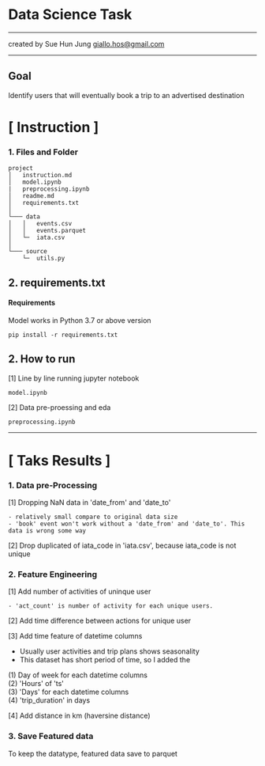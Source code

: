 # Data Science Task 

----------------------

created by Sue Hun Jung giallo.hos@gmail.com

----------------------

## Goal 


Identify users that will eventually book a trip to an advertised destination


# [ Instruction ]

### 1. Files and Folder 

```
project
│   instruction.md
│   model.ipynb
|   preprocessing.ipynb
│   readme.md
│   requirements.txt
│
└─── data
│   │   events.csv 
│   │   events.parquet 
│   └─  iata.csv
│   
└─── source
    └─  utils.py   
```

## 2. requirements.txt 
#### Requirements

Model works in Python 3.7 or above version
```
pip install -r requirements.txt
```

## 2. How to run 
[1] Line by line running jupyter notebook

```
model.ipynb 
```

[2] Data pre-proessing and eda

```
preprocessing.ipynb 
```


----------------------

# [ Taks Results ]

### 1. Data pre-Processing 

[1] Dropping NaN data in 'date_from' and 'date_to'<br>

    - relatively small compare to original data size 
    - 'book' event won't work without a 'date_from' and 'date_to'. This data is wrong some way 

[2] Drop duplicated of iata_code in 'iata.csv', because iata_code is not unique<br>


### 2. Feature Engineering 

[1] Add number of activities of uninque user<br>

    - 'act_count' is number of activity for each unique users. 

[2] Add time difference between actions for unique user<br>

[3] Add time feature of datetime columns<br>

- Usually user activities and trip plans shows seasonality
- This dataset has short period of time, so I added the

(1) Day of week for each datetime columns<br>
(2) 'Hours' of 'ts'<br>
(3) 'Days' for each datetime columns<br>
(4) 'trip_duration' in days<br>

[4] Add distance in km (haversine distance)


### 3. Save Featured data

To keep the datatype, featured data save to parquet



